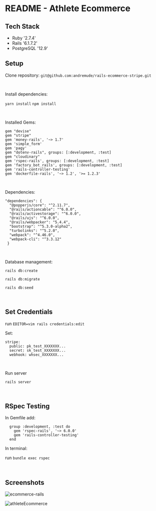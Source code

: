 # README - Athlete Ecommerce

## Tech Stack
   * Ruby '2.7.4'
   * Rails '6.1.7.2'
   * PostgreSQL '12.9'

## Setup

Clone repository: `git@github.com:andremude/rails-ecommerce-stripe.git`

<br>

Install dependencies: 

  `yarn install`
  `npm install`
 
<br>

Installed Gems: 

  ```
  gem "devise"
  gem "stripe"
  gem 'money-rails', '~> 1.7'
  gem 'simple_form'
  gem 'pagy'
  gem "dotenv-rails", groups: [:development, :test]
  gem "cloudinary"
  gem 'rspec-rails', groups: [:development, :test]
  gem 'factory_bot_rails', groups: [:development, :test]
  gem 'rails-controller-testing'
  gem 'dockerfile-rails', '~> 1.2', '>= 1.2.3'
  ```
<br>

Dependencies: 

```
"dependencies": {
  "@popperjs/core": "^2.11.7",
  "@rails/actioncable": "^6.0.0",
  "@rails/activestorage": "^6.0.0",
  "@rails/ujs": "^6.0.0",
  "@rails/webpacker": "5.4.4",
  "bootstrap": "^5.3.0-alpha2",
  "turbolinks": "^5.2.0",
  "webpack": "^4.46.0",
  "webpack-cli": "^3.3.12"
 }
```

<br>

Database management:

  `rails db:create`

  `rails db:migrate`

  `rails db:seed`

<br>  

## Set Credentials

  run `EDITOR=vim rails credentials:edit` 
  
  Set: 
  
    stripe:
      public: pk_test_XXXXXXX...
      secret: sk_test_XXXXXXX...
      webhook: whsec_XXXXXXX...
    
<br>

Run server

  `rails server`

<br>

## RSpec Testing
  
  In Gemfile add: 
  
```
  group :development, :test do
    gem 'rspec-rails', '~> 6.0.0'
    gem 'rails-controller-testing'
  end
```

 In terminal: 
  
  run `bundle exec rspec`

<br>

## Screenshots

![ecommerce-rails](https://github.com/andremude/rails-ecommerce-stripe/assets/71613801/13f3edaa-8a12-4131-a891-80b4eb5122e3)

![athleteEcommerce](https://github.com/andremude/rails-ecommerce-stripe/assets/71613801/f8e73929-3dff-408c-8140-075de4142333)



